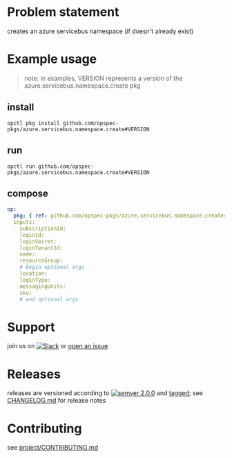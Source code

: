 # Problem statement
creates an azure servicebus namespace (if doesn't already exist)

# Example usage

> note: in examples, VERSION represents a version of the azure.servicebus.namespace.create pkg

## install

```shell
opctl pkg install github.com/opspec-pkgs/azure.servicebus.namespace.create#VERSION
```

## run

```
opctl run github.com/opspec-pkgs/azure.servicebus.namespace.create#VERSION
```

## compose

```yaml
op:
  pkg: { ref: github.com/opspec-pkgs/azure.servicebus.namespace.create#VERSION }
  inputs: 
    subscriptionId:
    loginId:
    loginSecret:
    loginTenantId:
    name:
    resourceGroup:
    # begin optional args
    location:
    loginType:
    messagingUnits:
    sku:
    # end optional args
```

# Support

join us on [![Slack](https://opspec-slackin.herokuapp.com/badge.svg)](https://opspec-slackin.herokuapp.com/)
or [open an issue](https://github.com/opspec-pkgs/azure.servicebus.namespace.create/issues)

# Releases

releases are versioned according to
[![semver 2.0.0](https://img.shields.io/badge/semver-2.0.0-brightgreen.svg)](http://semver.org/spec/v2.0.0.html)
and [tagged](https://git-scm.com/book/en/v2/Git-Basics-Tagging); see
[CHANGELOG.md](CHANGELOG.md) for release notes

# Contributing

see [project/CONTRIBUTING.md](https://github.com/opspec-pkgs/project/blob/master/CONTRIBUTING.md)
